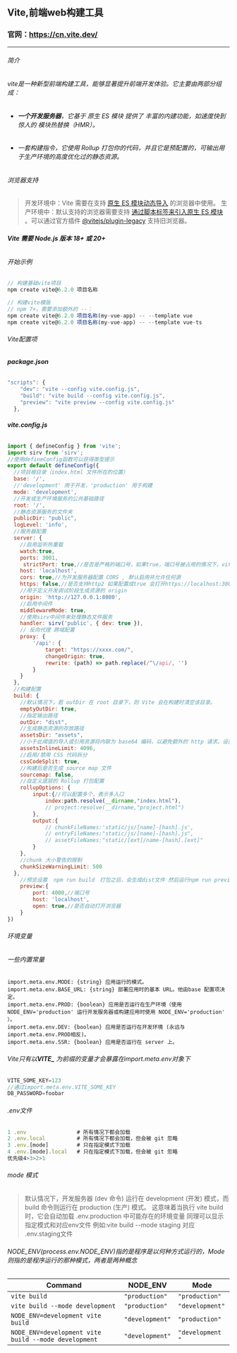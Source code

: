## Vite,前端web构建工具
### 官网：https://cn.vite.dev/
* * * 
###### 简介
###### vite是一种新型前端构建工具，能够显著提升前端开发体验。它主要由两部分组成：
- ###### ***一个开发服务器***，它基于 原生 ES 模块 提供了 丰富的内建功能，如速度快到惊人的 模块热替换（HMR）。
- ###### 一套构建指令，它使用 Rollup 打包你的代码，并且它是预配置的，可输出用于生产环境的高度优化过的静态资源。
###### 浏览器支持
> 开发环境中：Vite 需要在支持 [原生 ES 模块动态导入](https://caniuse.com/es6-module-dynamic-import)  的浏览器中使用。
> 生产环境中：默认支持的浏览器需要支持 [通过脚本标签来引入原生 ES 模块](https://caniuse.com/es6-module) 。可以通过官方插件 [@vitejs/plugin-legacy](https://github.com/vitejs/vite/tree/main/packages/plugin-legacy) 支持旧浏览器。
###### ***Vite 需要 Node.js 版本 18+ 或 20+***
###### 开始示例
```javascript
// 构建基础vite项目
npm create vite@6.2.0 项目名称

// 构建vite模版
// npm 7+，需要添加额外的 --：
npm create vite@6.2.0 项目名称(my-vue-app) -- --template vue
npm create vite@6.2.0 项目名称(my-vue-app) -- --template vue-ts
```
###### Vite配置项
###### ***package.json***
``` javascript
"scripts": {
    "dev": "vite --config vite.config.js",
    "build": "vite build --config vite.config.js",
    "preview": "vite preview --config vite.config.js"
  },
```
###### ***vite.config.js***
```javascript
import { defineConfig } from 'vite'; 
import sirv from 'sirv';
//使用defineConfig函数可以获得类型提示
export default defineConfig({
  //项目根目录（index.html 文件所在的位置）  
  base: '/',
  //'development' 用于开发，'production' 用于构建
  mode: 'development',
  //开发或生产环境服务的公共基础路径
  root: '/',
  //静态资源服务的文件夹
  publicDir: "public",
  logLevel: 'info',
  //服务器配置
  server: {
    //启用监听热重载
    watch:true,
    ports: 3001,
     strictPort: true,//是否是严格的端口号，如果true，端口号被占用的情况下，vite会退出
    host: 'localhost',
    cors: true,//为开发服务器配置 CORS , 默认启用并允许任何源
    https: false,//是否支持http2 如果配置成true 会打开https://localhost:3001/xxx;
    //用于定义开发调试阶段生成资源的 origin
    origin: 'http://127.0.0.1:8080',
    //启用中间件
    middlewareMode: true,
    //使用sirv中间件来处理静态文件服务
    handler: sirv('public', { dev: true }),
    // 反向代理 跨域配置
    proxy: {
        '/api': {
            target: "https://xxxx.com/",
            changeOrigin: true,
            rewrite: (path) => path.replace(/^\/api/, '')
        }
    }
  },
  //构建配置
  build: {
    //默认情况下，若 outDir 在 root 目录下，则 Vite 会在构建时清空该目录。
    emptyOutDir: true,
    //指定输出路径
    outDir: "dist",
    //生成静态资源的存放路径
    assetsDir: "assets",
    //小于此阈值的导入或引用资源将内联为 base64 编码，以避免额外的 http 请求。设置为 0 可以完全禁用此项
    assetsInlineLimit: 4096,
    //启用/禁用 CSS 代码拆分
    cssCodeSplit: true,
    //构建后是否生成 source map 文件
    sourcemap: false,
    //自定义底层的 Rollup 打包配置
    rollupOptions: {
        input:{//可以配置多个，表示多入口
            index:path.resolve(__dirname,"index.html"),
            // project:resolve(__dirname,"project.html")
        },
        output:{
            // chunkFileNames:'static/js/[name]-[hash].js',
            // entryFileNames:"static/js/[name]-[hash].js",
            // assetFileNames:"static/[ext]/name-[hash].[ext]"
        }
    },
    //chunk 大小警告的限制
    chunkSizeWarningLimit: 500
  },
    //预览设置  npm run build　打包之后，会生成dist文件 然后运行npm run preview；vite会创建一个服务器来运行打包之后的文件
    preview:{
        port: 4000,//端口号
        host: 'localhost',
        open: true,//是否自动打开浏览器
    }
})
```
###### 环境变量
###### 一些内置常量
```
import.meta.env.MODE: {string} 应用运行的模式。
import.meta.env.BASE_URL: {string} 部署应用时的基本 URL。他由base 配置项决定。
import.meta.env.PROD: {boolean} 应用是否运行在生产环境（使用 NODE_ENV='production' 运行开发服务器或构建应用时使用 NODE_ENV='production' ）。
import.meta.env.DEV: {boolean} 应用是否运行在开发环境 (永远与 import.meta.env.PROD相反)。
import.meta.env.SSR: {boolean} 应用是否运行在 server 上。
```
###### Vite只有以***VITE_*** 为前缀的变量才会暴露在import.meta.env对象下
``` javascript
VITE_SOME_KEY=123
//通过import.meta.env.VITE_SOME_KEY
DB_PASSWORD=foobar
```
###### .env文件
``` javascript
1 .env                # 所有情况下都会加载
2 .env.local          # 所有情况下都会加载，但会被 git 忽略
3 .env.[mode]         # 只在指定模式下加载
4 .env.[mode].local   # 只在指定模式下加载，但会被 git 忽略
优先级4>3>2>1
```
###### mode 模式
> 默认情况下，开发服务器 (dev 命令) 运行在 development (开发) 模式，而 build 命令则运行在 production (生产) 模式。
这意味着当执行 vite build 时，它会自动加载 .env.production 中可能存在的环境变量
同理可以显示指定模式和对应env文件
例如:vite build --mode staging 对应 .env.staging文件
###### NODE_ENV(process.env.NODE_ENV)指的是程序是以何种方式运行的，Mode则指的是程序运行的那种模式，两者是两种概念
|Command| NODE_ENV |Mode |
|--|--|--|
| <code>vite build<code> | <code>"production"<code>  | <code>"production"<code> |
| <code>vite build --mode development<code>| <code>"production"<code>  | <code>"development"<code> |
| <code>NODE_ENV=development vite build<code> | <code>"development"<code>  | <code>"production"<code> |
| <code>NODE_ENV=development vite build --mode development<code> | <code>"development"<code>  | <code>"development "<code> |

